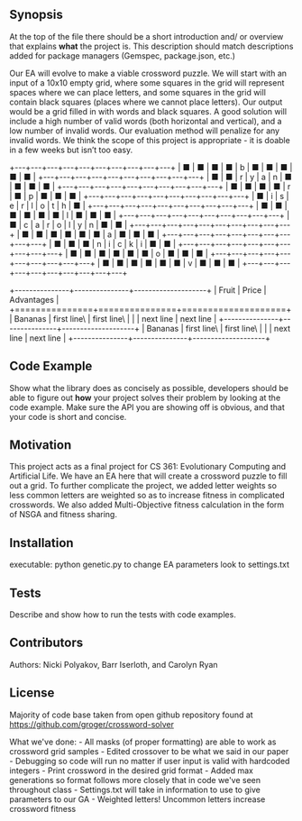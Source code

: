 ## Synopsis

At the top of the file there should be a short introduction and/ or overview that explains **what** the project is. This description should match descriptions added for package managers (Gemspec, package.json, etc.)

Our EA will evolve to make a viable crossword puzzle. We will start with an input of a 10x10 empty grid, where some squares in the grid will represent spaces where we can place letters, and some squares in the grid will contain black squares (places where we cannot place letters). Our output would be a grid filled in with words and black squares.  A good solution will include a high number of valid words (both horizontal and vertical), and a low number of invalid words. Our evaluation method will penalize for any invalid words. We think the scope of this project is appropriate - it is doable in a few weeks but isn’t too easy.

+---+---+---+---+---+---+---+---+---+---+
| ■ | ■ | ■ | ■ | b | ■ | ■ | ■ | ■ | ■ |
+---+---+---+---+---+---+---+---+---+---+
| ■ | ■ | r | y | a | n | ■ | ■ | ■ | ■ |
+---+---+---+---+---+---+---+---+---+---+
| ■ | ■ | ■ | ■ | r | ■ | p | ■ | ■ | ■ |
+---+---+---+---+---+---+---+---+---+---+
| ■ | i | s | e | r | l | o | t | h | ■ |
+---+---+---+---+---+---+---+---+---+---+
| ■ | ■ | ■ | ■ | ■ | ■ | l | ■ | ■ | ■ |
+---+---+---+---+---+---+---+---+---+---+
| ■ | c | a | r | o | l | y | n | ■ | ■ |
+---+---+---+---+---+---+---+---+---+---+
| ■ | ■ | ■ | ■ | ■ | ■ | a | ■ | ■ | ■ |
+---+---+---+---+---+---+---+---+---+---+
| ■ | ■ | ■ | n | i | c | k | i | ■ | ■ |
+---+---+---+---+---+---+---+---+---+---+
| ■ | ■ | ■ | ■ | ■ | ■ | o | ■ | ■ | ■ |
+---+---+---+---+---+---+---+---+---+---+
| ■ | ■ | ■ | ■ | ■ | ■ | v | ■ | ■ | ■ |
+---+---+---+---+---+---+---+---+---+---+



+---------------+---------------+--------------------+
| Fruit         | Price         | Advantages         |
+===============+===============+====================+
| Bananas       | first line\   | first line\        |
|               | next line     | next line          |
+---------------+---------------+--------------------+
| Bananas       | first line\   | first line\        |
|               | next line     | next line          |
+---------------+---------------+--------------------+



## Code Example

Show what the library does as concisely as possible, developers should be able to figure out **how** your project solves their problem by looking at the code example. Make sure the API you are showing off is obvious, and that your code is short and concise.

## Motivation

This project acts as a final project for CS 361: Evolutionary Computing and Artificial Life.  We have an EA here that will create a crossword puzzle to fill out a grid.  To further complicate the project, we added letter weights so less common letters are weighted so as to increase fitness in complicated crosswords.  We also added Multi-Objective fitness calculation in the form of NSGA and fitness sharing.

## Installation

executable: python genetic.py
to change EA parameters look to settings.txt

## Tests

Describe and show how to run the tests with code examples.

## Contributors

Authors:  Nicki Polyakov, Barr Iserloth, and Carolyn Ryan

## License

Majority of code base taken from open github repository found at https://github.com/groger/crossword-solver



What we've done:
    - All masks (of proper formatting) are able to work as crossword grid samples
    - Edited crossover to be what we said in our paper
    - Debugging so code will run no matter if user input is valid with hardcoded integers
    - Print crossword in the desired grid format
    - Added max generations so format follows more closely that in code we've seen throughout class
    - Settings.txt will take in information to use to give parameters to our GA
    - Weighted letters! Uncommon letters increase crossword fitness

